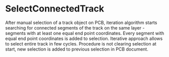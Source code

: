 # SelectConnectedTrack
After manual selection of a track object on PCB, iteration algorithm starts searching for connected segments of the track on the same layer - segments with at least one equal end point coordinates. Every segment with equal end point coordinates is added to selection. Iterative approach allows to select entire track in few cycles. Procedure is not clearing selection at start, new selection is added to previous selection in PCB document.